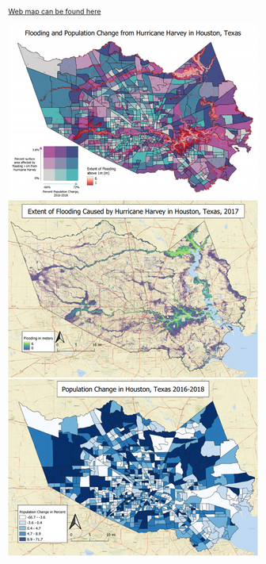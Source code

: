 [Web map can be found here](qgis2web_2021_05_20-03_26_41_707581/index.html)

<img src="images/bivariate_map.png"/>

<img src="images/raster.png"/>

<img src="images/vector.png"/>

